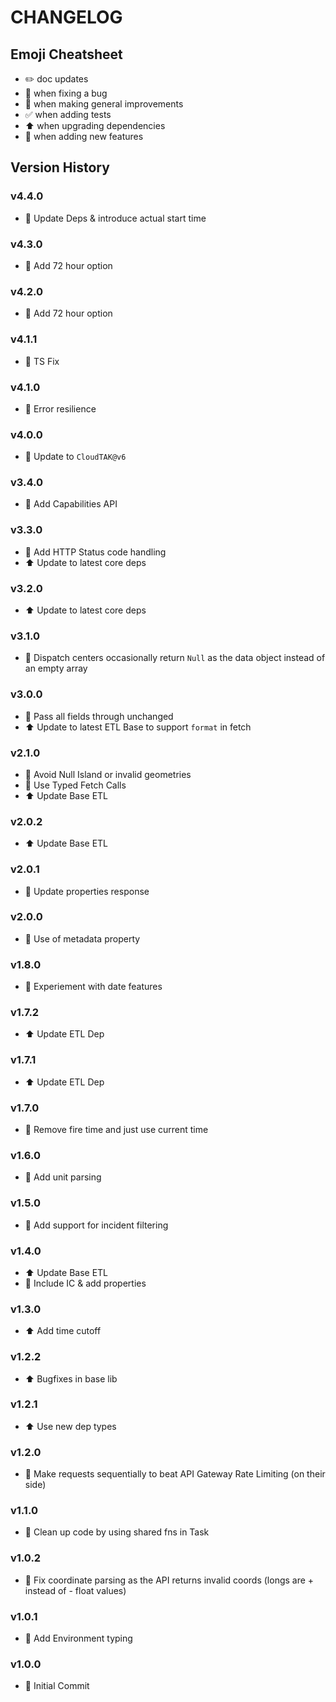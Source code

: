 # CHANGELOG

## Emoji Cheatsheet
- :pencil2: doc updates
- :bug: when fixing a bug
- :rocket: when making general improvements
- :white_check_mark: when adding tests
- :arrow_up: when upgrading dependencies
- :tada: when adding new features

## Version History

### v4.4.0

- :rocket: Update Deps & introduce actual start time

### v4.3.0

- :rocket: Add 72 hour option

### v4.2.0

- :rocket: Add 72 hour option

### v4.1.1

- :bug: TS Fix

### v4.1.0

- :rocket: Error resilience

### v4.0.0

- :tada: Update to `CloudTAK@v6`

### v3.4.0

- :tada: Add Capabilities API

### v3.3.0

- :rocket: Add HTTP Status code handling
- :arrow_up: Update to latest core deps

### v3.2.0

- :arrow_up: Update to latest core deps

### v3.1.0

- :rocket: Dispatch centers occasionally return `Null` as the data object instead of an empty array

### v3.0.0

- :rocket: Pass all fields through unchanged
- :arrow_up: Update to latest ETL Base to support `format` in fetch

### v2.1.0

- :rocket: Avoid Null Island or invalid geometries
- :rocket: Use Typed Fetch Calls
- :arrow_up: Update Base ETL

### v2.0.2

- :arrow_up: Update Base ETL

### v2.0.1

- :bug: Update properties response

### v2.0.0

- :rocket: Use of metadata property

### v1.8.0

- :rocket: Experiement with date features

### v1.7.2

- :arrow_up: Update ETL Dep

### v1.7.1

- :arrow_up: Update ETL Dep

### v1.7.0

- :rocket: Remove fire time and just use current time

### v1.6.0

- :rocket: Add unit parsing

### v1.5.0

- :rocket: Add support for incident filtering

### v1.4.0

- :arrow_up: Update Base ETL
- :rocket: Include IC & add properties

### v1.3.0

- :arrow_up: Add time cutoff

### v1.2.2

- :arrow_up: Bugfixes in base lib

### v1.2.1

- :arrow_up: Use new dep types

### v1.2.0

- :rocket: Make requests sequentially to beat API Gateway Rate Limiting (on their side)

### v1.1.0

- :rocket: Clean up code by using shared fns in Task

### v1.0.2

- :bug: Fix coordinate parsing as the API returns invalid coords (longs are + instead of - float values)

### v1.0.1

- :rocket: Add Environment typing

### v1.0.0

- :tada: Initial Commit
